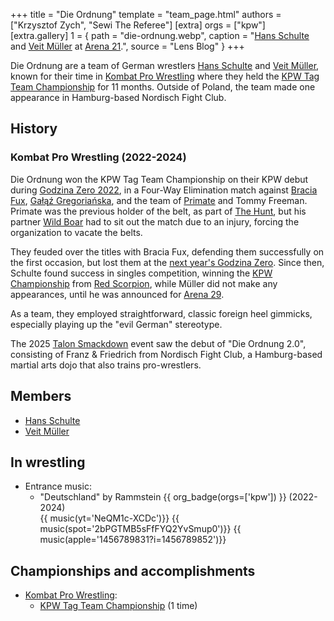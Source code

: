 +++
title = "Die Ordnung"
template = "team_page.html"
authors = ["Krzysztof Zych", "Sewi The Referee"]
[extra]
orgs = ["kpw"]
[extra.gallery]
1 = { path = "die-ordnung.webp", caption = "[Hans Schulte](@/w/hans-schulte.md) and [Veit Müller](@/w/veit-mueller.md) at [Arena 21](@/e/kpw/2023-02-24-kpw-arena-21.md).", source = "Lens Blog" }
+++

Die Ordnung are a team of German wrestlers [Hans Schulte](@/w/hans-schulte.md) and [Veit Müller](@/w/veit-mueller.md), known for their time in [Kombat Pro Wrestling](@/o/kpw.md) where they held the [KPW Tag Team Championship](@/c/kpw-tag-team-championship.md) for 11 months. Outside of Poland, the team made one appearance in Hamburg-based Nordisch Fight Club.

## History

### Kombat Pro Wrestling (2022-2024)

Die Ordnung won the KPW Tag Team Championship on their KPW debut during [Godzina Zero 2022](@/e/kpw/2022-09-17-kpw-godzina-zero-2022.md), in a Four-Way Elimination match against [Bracia Fux](@/tt/bracia-fux.md), [Gałąź Gregoriańska](@/tt/galaz-gregorianska.md), and the team of [Primate](@/w/primate.md) and Tommy Freeman. Primate was the previous holder of the belt, as part of [The Hunt](@/tt/the-hunt.md), but his partner [Wild Boar](@/w/wild-boar.md) had to sit out the match due to an injury, forcing the organization to vacate the belts.

They feuded over the titles with Bracia Fux, defending them successfully on the first occasion, but lost them at the [next year's Godzina Zero](@/e/kpw/2023-08-18-kpw-godzina-zero-2023.md). Since then, Schulte found success in singles competition, winning the [KPW Championship](@/c/kpw-championship.md) from [Red Scorpion](@/w/red-scorpion.md), while Müller did not make any appearances, until he was announced for [Arena 29](@/e/kpw/2025-06-20-kpw-arena-29.md).

As a team, they employed straightforward, classic foreign heel gimmicks, especially playing up the "evil German" stereotype.

The 2025 [Talon Smackdown](@/e/kpw/2025-09-13-kpw-talon-smackdown.md) event saw the debut of "Die Ordnung 2.0", consisting of Franz & Friedrich from Nordisch Fight Club, a Hamburg-based martial arts dojo that also trains pro-wrestlers.

## Members

* [Hans Schulte](@/w/hans-schulte.md)
* [Veit Müller](@/w/veit-mueller.md)

## In wrestling

* Entrance music:
  - "Deutschland" by Rammstein
    {{ org_badge(orgs=['kpw']) }} (2022-2024) <br>
    {{ music(yt='NeQM1c-XCDc')}}
    {{ music(spot='2bPGTMB5sFfFYQ2YvSmup0')}}
    {{ music(apple='1456789831?i=1456789852')}}

## Championships and accomplishments

* [Kombat Pro Wrestling](@/o/kpw.md):
  - [KPW Tag Team Championship](@/c/kpw-tag-team-championship.md) (1 time)
